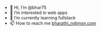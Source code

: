 - 👋 Hi, I’m @bhar75
- 👀 I’m interested in web apps
- 🌱 I’m currently learning fullstack
- 📫 How to reach me bharathi_n@msn.com

<!---
bhar75/bhar75 is a ✨ special ✨ repository because its `README.md` (this file) appears on your GitHub profile.
You can click the Preview link to take a look at your changes.
--->

